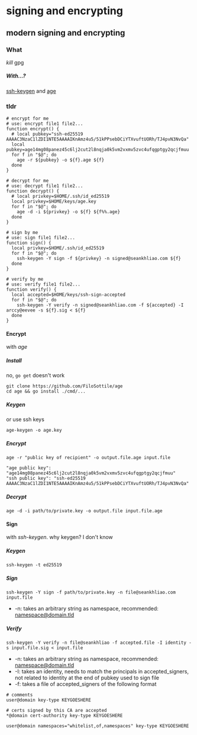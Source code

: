 # signing and encrypting

## modern signing and encrypting

### What

_kill_ gpg

##### _With_...?

[ssh-keygen](http://man7.org/linux/man-pages/man1/ssh-keygen.1.html)
and
[age](https://age-encryption.org)

### tldr

```
# encrypt for me
# use: encrypt file1 file2...
function encrypt() {
  # local pubkey="ssh-ed25519 AAAAC3NzaC1lZDI1NTE5AAAAIKnAmz4u5/51kPPsebDCiYTXvuftUORh/TJ4pvN3NvQa"
  local pubkey=age14mg08panez45c6lj2cut2l8nqja0k5vm2vxmv5zvc4ufqgptgy2qcjfmuu
  for f in "$@"; do
    age -r ${pubkey} -o ${f}.age ${f}
  done
}

# decrypt for me
# use: decrypt file1 file2...
function decrypt() {
  # local privkey=$HOME/.ssh/id_ed25519
  local privkey=$HOME/keys/age.key
  for f in "$@"; do
    age -d -i ${privkey} -o ${f} ${f%%.age}
  done
}

# sign by me
# use: sign file1 file2...
function sign() {
  local privkey=$HOME/.ssh/id_ed25519
  for f in "$@"; do
    ssh-keygen -Y sign -f ${privkey} -n signed@seankhliao.com ${f}
  done
}

# verify by me
# use: verify file1 file2...
function verify() {
  local accepted=$HOME/keys/ssh-sign-accepted
  for f in "$@"; do
    ssh-keygen -Y verify -n signed@seankhliao.com -f ${accepted} -I arccy@eevee -s ${f}.sig < ${f}
  done
}
```

#### Encrypt

with _age_

##### Install

no, `go get` doesn't work

```
git clone https://github.com/FiloSottile/age
cd age && go install ./cmd/...
```

##### Keygen

or use ssh keys

```
age-keygen -o age.key
```

##### Encrypt

```
age -r "public key of recipient" -o output.file.age input.file

"age public key": "age14mg08panez45c6lj2cut2l8nqja0k5vm2vxmv5zvc4ufqgptgy2qcjfmuu"
"ssh public key": "ssh-ed25519 AAAAC3NzaC1lZDI1NTE5AAAAIKnAmz4u5/51kPPsebDCiYTXvuftUORh/TJ4pvN3NvQa"
```

##### Decrypt

```
age -d -i path/to/private.key -o output.file input.file.age
```

#### Sign

with _ssh-keygen_.
why keygen? I don't know

##### Keygen

```
ssh-keygen -t ed25519
```

##### Sign

```
ssh-keygen -Y sign -f path/to/private.key -n file@seankhliao.com input.file

```

- -n: takes an arbitrary string as namespace, recommended: namespace@domain.tld

##### Verify

```
ssh-keygen -Y verify -n file@seankhliao -f accepted.file -I identity -s input.file.sig < input.file
```

- -n: takes an arbitrary string as namespace, recommended: namespace@domain.tld
- -I: takes an identity, needs to match the principals in accepted_signers, not related to identity at the end of pubkey used to sign file
- -f: takes a file of accepted_signers of the following format

```
# comments
user@domain key-type KEYGOESHERE

# certs signed by this CA are accepted
*@domain cert-authority key-type KEYGOESHERE

user@domain namespaces="whitelist,of,namespaces" key-type KEYGOESHERE
```
